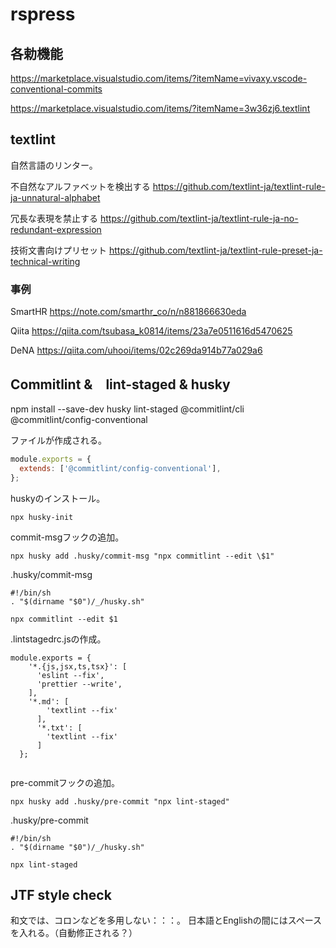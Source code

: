 # rspress

## 各勅機能
https://marketplace.visualstudio.com/items/?itemName=vivaxy.vscode-conventional-commits

https://marketplace.visualstudio.com/items/?itemName=3w36zj6.textlint

## textlint

自然言語のリンター。

不自然なアルファベットを検出する
https://github.com/textlint-ja/textlint-rule-ja-unnatural-alphabet

冗長な表現を禁止する
https://github.com/textlint-ja/textlint-rule-ja-no-redundant-expression

技術文書向けプリセット
https://github.com/textlint-ja/textlint-rule-preset-ja-technical-writing


### 事例

SmartHR
https://note.com/smarthr_co/n/n881866630eda

Qiita
https://qiita.com/tsubasa_k0814/items/23a7e0511616d5470625

DeNA
https://qiita.com/uhooi/items/02c269da914b77a029a6

## Commitlint &　lint-staged & husky

npm install --save-dev husky lint-staged @commitlint/cli @commitlint/config-conventional

ファイルが作成される。
```commitlint.config.js
module.exports = {
  extends: ['@commitlint/config-conventional'],
};
```

huskyのインストール。
```
npx husky-init
```

commit-msgフックの追加。
```
npx husky add .husky/commit-msg "npx commitlint --edit \$1"
```

.husky/commit-msg
```
#!/bin/sh
. "$(dirname "$0")/_/husky.sh"

npx commitlint --edit $1
```

.lintstagedrc.jsの作成。
```
module.exports = {
    '*.{js,jsx,ts,tsx}': [
      'eslint --fix',
      'prettier --write',
    ],
    '*.md': [
        'textlint --fix'
      ],
      '*.txt': [
        'textlint --fix'
      ]
  };
  
```

pre-commitフックの追加。
```
npx husky add .husky/pre-commit "npx lint-staged"
```

.husky/pre-commit
```
#!/bin/sh
. "$(dirname "$0")/_/husky.sh"

npx lint-staged
```

## JTF style check

和文では、コロンなどを多用しない：：：。
日本語とEnglishの間にはスペースを入れる。（自動修正される？）